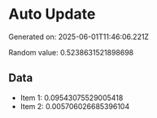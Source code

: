 # Auto Update

Generated on: 2025-06-01T11:46:06.221Z

Random value: 0.5238631521898698

## Data

- Item 1: 0.09543075529005418
- Item 2: 0.005706026685396104